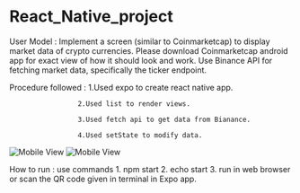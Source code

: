 # React_Native_project

User Model : Implement a screen (similar to Coinmarketcap) to display market data of crypto currencies.
             Please download Coinmarketcap android app for exact view of how it should look and work.
             Use Binance API for fetching market data, specifically the ticker endpoint.
             
Procedure followed : 1.Used expo to create react native app.

                     2.Used list to render views.
                     
                     3.Used fetch api to get data from Bianance.
                     
                     4.Used setState to modify data.
                      
![Mobile View](https://user-images.githubusercontent.com/43749831/114702962-55557b80-9d42-11eb-8f33-2b0c3d5ce131.png)
![Mobile View](https://user-images.githubusercontent.com/43749831/114703015-669e8800-9d42-11eb-8344-3bf3fd81c976.png)

How to run : use commands
             1. npm start
             2. echo start
             3. run in web browser or scan the QR code given in terminal in Expo app.
